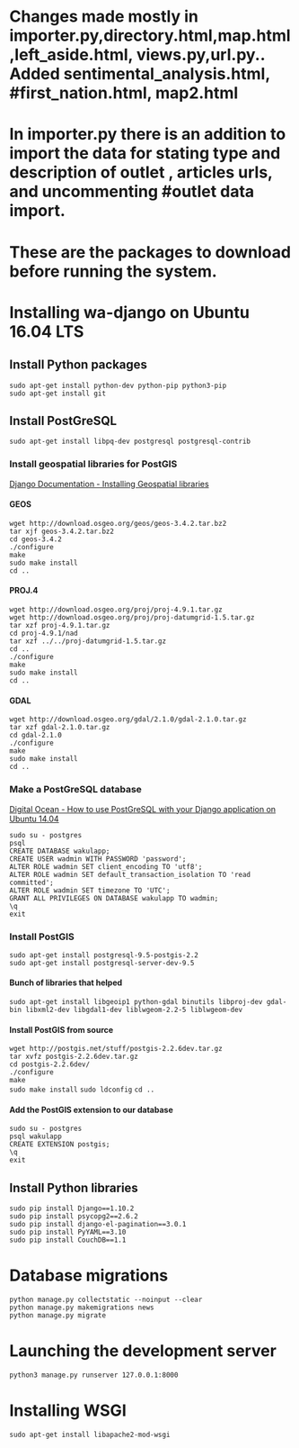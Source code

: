 
# Changes made mostly in importer.py,directory.html,map.html,left_aside.html, views.py,url.py.. Added sentimental_analysis.html, #first_nation.html, map2.html
# In importer.py there is an addition to import the data for stating type and description of outlet , articles urls, and uncommenting #outlet data import.


# These are the packages to download before running the system.
# Installing wa-django on Ubuntu 16.04 LTS

## Install Python packages
`sudo apt-get install python-dev python-pip python3-pip`  
`sudo apt-get install git`

## Install PostGreSQL
`sudo apt-get install libpq-dev postgresql postgresql-contrib`

### Install geospatial libraries for PostGIS
[Django Documentation - Installing Geospatial libraries](https://docs.djangoproject.com/en/1.10/ref/contrib/gis/install/geolibs/#geosbuild)

#### GEOS
`wget http://download.osgeo.org/geos/geos-3.4.2.tar.bz2`  
`tar xjf geos-3.4.2.tar.bz2`  
`cd geos-3.4.2`  
`./configure`  
`make`  
`sudo make install`  
`cd ..`

#### PROJ.4
`wget http://download.osgeo.org/proj/proj-4.9.1.tar.gz`  
`wget http://download.osgeo.org/proj/proj-datumgrid-1.5.tar.gz`  
`tar xzf proj-4.9.1.tar.gz`  
`cd proj-4.9.1/nad`  
`tar xzf ../../proj-datumgrid-1.5.tar.gz`  
`cd ..`  
`./configure`  
`make`  
`sudo make install`  
`cd ..`

#### GDAL
`wget http://download.osgeo.org/gdal/2.1.0/gdal-2.1.0.tar.gz`  
`tar xzf gdal-2.1.0.tar.gz`  
`cd gdal-2.1.0`  
`./configure`  
`make`  
`sudo make install`  
`cd ..`  

### Make a PostGreSQL database
[Digital Ocean - How to use PostGreSQL with your Django application on Ubuntu 14.04](https://www.digitalocean.com/community/tutorials/how-to-use-postgresql-with-your-django-application-on-ubuntu-14-04)

`sudo su - postgres`  
`psql`  
`CREATE DATABASE wakulapp;`  
`CREATE USER wadmin WITH PASSWORD 'password';`  
`ALTER ROLE wadmin SET client_encoding TO 'utf8';`  
`ALTER ROLE wadmin SET default_transaction_isolation TO 'read committed';`  
`ALTER ROLE wadmin SET timezone TO 'UTC';`  
`GRANT ALL PRIVILEGES ON DATABASE wakulapp TO wadmin;`  
`\q`  
`exit`  

### Install PostGIS
`sudo apt-get install postgresql-9.5-postgis-2.2`  
`sudo apt-get install postgresql-server-dev-9.5`

#### Bunch of libraries that helped
`sudo apt-get install libgeoip1 python-gdal binutils libproj-dev gdal-bin libxml2-dev libgdal1-dev liblwgeom-2.2-5 liblwgeom-dev`

#### Install PostGIS from source
`wget http://postgis.net/stuff/postgis-2.2.6dev.tar.gz`  
`tar xvfz postgis-2.2.6dev.tar.gz`  
`cd postgis-2.2.6dev/`  
`./configure`  
`make`  
`sudo make install` 
`sudo ldconfig` 
`cd ..`

#### Add the PostGIS extension to our database
`sudo su - postgres`  
`psql wakulapp`  
`CREATE EXTENSION postgis;`  
`\q`  
`exit`

## Install Python libraries

`sudo pip install Django==1.10.2`  
`sudo pip install psycopg2==2.6.2`  
`sudo pip install django-el-pagination==3.0.1`  
`sudo pip install PyYAML==3.10`  
`sudo pip install CouchDB==1.1`

# Database migrations
`python manage.py collectstatic --noinput --clear`  
`python manage.py makemigrations news`  
`python manage.py migrate`

# Launching the development server
`python3 manage.py runserver 127.0.0.1:8000`

# Installing WSGI
`sudo apt-get install libapache2-mod-wsgi`
